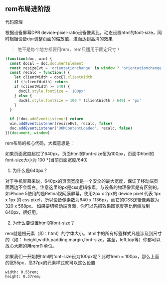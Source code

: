 ## rem布局进阶版

代码原理

根据设备屏幕DPR device-pixel-ratio设备像素比，动态设置html的font-size，同时根据设备dpr调整页面的缩放值，进而达到高清的效果

> 绝不是每个地方都要用rem，rem只适用于固定尺寸！

```js
(function(doc, win) {
  const docEl = doc.documentElement
  const resizeEvt = 'orientationchange' in window ? 'orientationchange' : 'resize'
  const recalc = function() {
    let clientWidth = docEl.clientWidth
    if (!clientWidth) return
    if (clientWidth >= 640) {
      docEl.style.fontSize = '100px'
    } else {
      docEl.style.fontSize = 100 * (clientWidth / 640) + 'px'
    }
  }
  
  if (!doc.addEventListener) return
  win.addEventListener(resizeEvt, recalc, false)
  doc.addEventListener('DOMContentLoaded', recalc, false)
})(document, window)
```

rem布局的核心代码，大概意思是：

如果页面宽度超过了640px，页面html的font-size恒为100px，页面中html的font-size大小为 100 *(当前页面宽度/640)

1. 为什么是640px？

对于手机屏幕来说，640px的页面宽度是一个安全的最大宽度，保证了移动端页面两边不会留白。注意这里的px是css逻辑像素，与设备的物理像素是有区别的。如iPhone 5使用的是Retina视网膜屏幕，使用2px x 2px的 device pixel 代表 1px x 1px 的 css pixel，所以设备像素数为640 x 1136px，而它的CSS逻辑像素数为320 x 568px。
如果要切移动端页面，你可以先把效果图宽度等比例缩放到640px，很好用。

2. 为什么要设置html的font-size？

rem就是根元素（即：html）的字体大小。html中的所有标签样式凡是涉及到尺寸的（如： height,width,padding,margin,font-size。甚至，left,top等）你都可以放心大胆的用rem作单位。

如果我们一开始把html的font-size设为100px呢？此时1rem = 100px，那么上面的宽55px，高37px的元素样式就可以这么设置

    width: 0.55rem;
    height: 0.37rem;